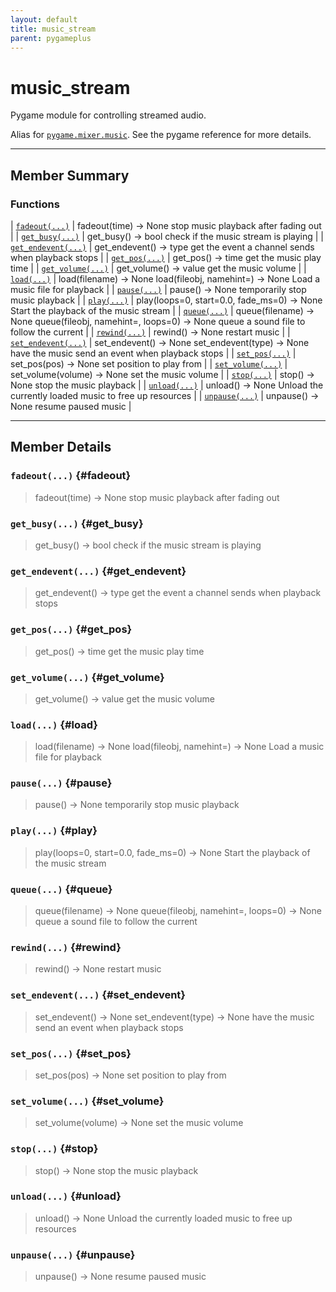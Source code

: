 ```yaml
---
layout: default
title: music_stream
parent: pygameplus
---
```

# music_stream

Pygame module for controlling streamed audio.

Alias for [`pygame.mixer.music`](https://www.pygame.org/docs/ref/music.html#module-pygame.mixer.music).  See the pygame reference for more details.

---

## Member Summary

### Functions

| <a href="#fadeout">`fadeout(...)`</a> | fadeout(time) -> None stop music playback after fading out |
| <a href="#get_busy">`get_busy(...)`</a> | get_busy() -> bool check if the music stream is playing |
| <a href="#get_endevent">`get_endevent(...)`</a> | get_endevent() -> type get the event a channel sends when playback stops |
| <a href="#get_pos">`get_pos(...)`</a> | get_pos() -> time get the music play time |
| <a href="#get_volume">`get_volume(...)`</a> | get_volume() -> value get the music volume |
| <a href="#load">`load(...)`</a> | load(filename) -> None load(fileobj, namehint=) -> None Load a music file for playback |
| <a href="#pause">`pause(...)`</a> | pause() -> None temporarily stop music playback |
| <a href="#play">`play(...)`</a> | play(loops=0, start=0.0, fade_ms=0) -> None Start the playback of the music stream |
| <a href="#queue">`queue(...)`</a> | queue(filename) -> None queue(fileobj, namehint=, loops=0) -> None queue a sound file to follow the current |
| <a href="#rewind">`rewind(...)`</a> | rewind() -> None restart music |
| <a href="#set_endevent">`set_endevent(...)`</a> | set_endevent() -> None set_endevent(type) -> None have the music send an event when playback stops |
| <a href="#set_pos">`set_pos(...)`</a> | set_pos(pos) -> None set position to play from |
| <a href="#set_volume">`set_volume(...)`</a> | set_volume(volume) -> None set the music volume |
| <a href="#stop">`stop(...)`</a> | stop() -> None stop the music playback |
| <a href="#unload">`unload(...)`</a> | unload() -> None Unload the currently loaded music to free up resources |
| <a href="#unpause">`unpause(...)`</a> | unpause() -> None resume paused music |

---

## Member Details

### `fadeout(...)` {#fadeout}

> fadeout(time) -> None stop music playback after fading out

### `get_busy(...)` {#get_busy}

> get_busy() -> bool check if the music stream is playing

### `get_endevent(...)` {#get_endevent}

> get_endevent() -> type get the event a channel sends when playback stops

### `get_pos(...)` {#get_pos}

> get_pos() -> time get the music play time

### `get_volume(...)` {#get_volume}

> get_volume() -> value get the music volume

### `load(...)` {#load}

> load(filename) -> None load(fileobj, namehint=) -> None Load a music file for playback

### `pause(...)` {#pause}

> pause() -> None temporarily stop music playback

### `play(...)` {#play}

> play(loops=0, start=0.0, fade_ms=0) -> None Start the playback of the music stream

### `queue(...)` {#queue}

> queue(filename) -> None queue(fileobj, namehint=, loops=0) -> None queue a sound file to follow the current

### `rewind(...)` {#rewind}

> rewind() -> None restart music

### `set_endevent(...)` {#set_endevent}

> set_endevent() -> None set_endevent(type) -> None have the music send an event when playback stops

### `set_pos(...)` {#set_pos}

> set_pos(pos) -> None set position to play from

### `set_volume(...)` {#set_volume}

> set_volume(volume) -> None set the music volume

### `stop(...)` {#stop}

> stop() -> None stop the music playback

### `unload(...)` {#unload}

> unload() -> None Unload the currently loaded music to free up resources

### `unpause(...)` {#unpause}

> unpause() -> None resume paused music


